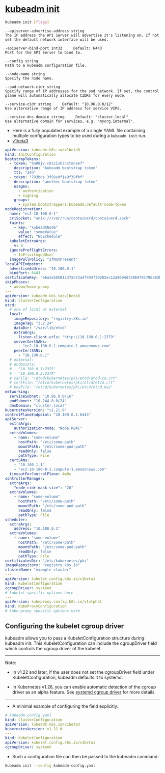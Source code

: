 # [kubeadm init](https://kubernetes.io/docs/reference/setup-tools/kubeadm/kubeadm-init/)

```sh
kubeadm init [flags]
```

```
--apiserver-advertise-address string
The IP address the API Server will advertise it's listening on. If not set the default network interface will be used.
```

```
-apiserver-bind-port int32     Default: 6443
Port for the API Server to bind to.
```

```
--config string
Path to a kubeadm configuration file.
```

```
--node-name string
Specify the node name.
```

```
--pod-network-cidr string
Specify range of IP addresses for the pod network. If set, the control plane will automatically allocate CIDRs for every node.
```

```
--service-cidr string     Default: "10.96.0.0/12"
Use alternative range of IP address for service VIPs.
```

```
--service-dns-domain string     Default: "cluster.local"
Use alternative domain for services, e.g. "myorg.internal".
```

- Here is a fully populated example of a single YAML file containing multiple configuration types to be used during a `kubeadm init` run.
- [v1beta3](https://pkg.go.dev/k8s.io/kubernetes/cmd/kubeadm/app/apis/kubeadm/v1beta3)

```yaml
apiVersion: kubeadm.k8s.io/v1beta3
kind: InitConfiguration
bootstrapTokens:
  - token: "9a08jv.c0izixklcxtmnze7"
    description: "kubeadm bootstrap token"
    ttl: "24h"
  - token: "783bde.3f89s0fje9f38fhf"
    description: "another bootstrap token"
    usages:
      - authentication
      - signing
    groups:
      - system:bootstrappers:kubeadm:default-node-token
nodeRegistration:
  name: "ec2-10-100-0-1"
  criSocket: "unix:///var/run/containerd/containerd.sock"
  taints:
    - key: "kubeadmNode"
      value: "someValue"
      effect: "NoSchedule"
  kubeletExtraArgs:
    v: 4
  ignorePreflightErrors:
    - IsPrivilegedUser
  imagePullPolicy: "IfNotPresent"
localAPIEndpoint:
  advertiseAddress: "10.100.0.1"
  bindPort: 6443
certificateKey: "e6a2eb8581237ab72a4f494f30285ec12a9694d750b9785706a83bfcbbbd2204"
skipPhases:
  - addon/kube-proxy
---
apiVersion: kubeadm.k8s.io/v1beta3
kind: ClusterConfiguration
etcd:
  # one of local or external
  local:
    imageRepository: "registry.k8s.io"
    imageTag: "3.2.24"
    dataDir: "/var/lib/etcd"
    extraArgs:
      listen-client-urls: "http://10.100.0.1:2379"
    serverCertSANs:
      - "ec2-10-100-0-1.compute-1.amazonaws.com"
    peerCertSANs:
      - "10.100.0.1"
  # external:
  # endpoints:
  # - "10.100.0.1:2379"
  # - "10.100.0.2:2379"
  # caFile: "/etcd/kubernetes/pki/etcd/etcd-ca.crt"
  # certFile: "/etcd/kubernetes/pki/etcd/etcd.crt"
  # keyFile: "/etcd/kubernetes/pki/etcd/etcd.key"
networking:
  serviceSubnet: "10.96.0.0/16"
  podSubnet: "10.244.0.0/24"
  dnsDomain: "cluster.local"
kubernetesVersion: "v1.21.0"
controlPlaneEndpoint: "10.100.0.1:6443"
apiServer:
  extraArgs:
    authorization-mode: "Node,RBAC"
  extraVolumes:
    - name: "some-volume"
      hostPath: "/etc/some-path"
      mountPath: "/etc/some-pod-path"
      readOnly: false
      pathType: File
  certSANs:
    - "10.100.1.1"
    - "ec2-10-100-0-1.compute-1.amazonaws.com"
  timeoutForControlPlane: 4m0s
controllerManager:
  extraArgs:
    "node-cidr-mask-size": "20"
  extraVolumes:
    - name: "some-volume"
      hostPath: "/etc/some-path"
      mountPath: "/etc/some-pod-path"
      readOnly: false
      pathType: File
scheduler:
  extraArgs:
    address: "10.100.0.1"
  extraVolumes:
    - name: "some-volume"
      hostPath: "/etc/some-path"
      mountPath: "/etc/some-pod-path"
      readOnly: false
      pathType: File
certificatesDir: "/etc/kubernetes/pki"
imageRepository: "registry.k8s.io"
clusterName: "example-cluster"
---
apiVersion: kubelet.config.k8s.io/v1beta1
kind: KubeletConfiguration
cgroupDriver: systemd
# kubelet specific options here
---
apiVersion: kubeproxy.config.k8s.io/v1alpha1
kind: KubeProxyConfiguration
# kube-proxy specific options here
```

## Configuring the kubelet cgroup driver

kubeadm allows you to pass a KubeletConfiguration structure during kubeadm init. This KubeletConfiguration can include the cgroupDriver field which controls the cgroup driver of the kubelet.

---

Note:

- In v1.22 and later, if the user does not set the cgroupDriver field under KubeletConfiguration, kubeadm defaults it to systemd.

- In Kubernetes v1.28, you can enable automatic detection of the cgroup driver as an alpha feature. See [systemd cgroup driver](https://kubernetes.io/docs/setup/production-environment/container-runtimes/#systemd-cgroup-driver) for more details.

---

- A minimal example of configuring the field explicitly:

```yaml
# kubeadm-config.yaml
kind: ClusterConfiguration
apiVersion: kubeadm.k8s.io/v1beta3
kubernetesVersion: v1.21.0
---
kind: KubeletConfiguration
apiVersion: kubelet.config.k8s.io/v1beta1
cgroupDriver: systemd
```

- Such a configuration file can then be passed to the kubeadm command:

```sh
kubeadm init --config kubeadm-config.yaml
```
